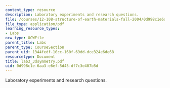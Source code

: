 ```yaml
---
content_type: resource
description: Laboratory experiments and research questions.
file: /courses/12-108-structure-of-earth-materials-fall-2004/0d998c1e6aa3e6ef5d45df7c3e407b5d_lab3_3dsymmetry.pdf
file_type: application/pdf
learning_resource_types:
- Labs
ocw_type: OCWFile
parent_title: Labs
parent_type: CourseSection
parent_uid: 1344fedf-10cc-160f-69dd-dce324e6de68
resourcetype: Document
title: lab3_3dsymmetry.pdf
uid: 0d998c1e-6aa3-e6ef-5d45-df7c3e407b5d
---
```

Laboratory experiments and research questions.

